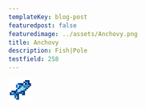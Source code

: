 ```yaml
---
templateKey: blog-post
featuredpost: false
featuredimage: ../assets/Anchovy.png
title: Anchovy
description: Fish|Pole
testfield: 258
---
```

![Anchovy](../assets/Anchovy.png)